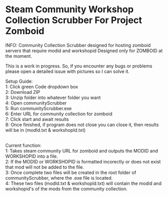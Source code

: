 # Steam Community Workshop Collection Scrubber For Project Zomboid

INFO: Community Collection Scrubber designed for hosting zomboid servers that require modid and workshopid
Designed only for ZOMBOID at the moment.

This is a work in progress. So, if you encounter any bugs or problems please open a detailed issue with pictures so I can solve it.

Setup Guide: <br>
1: Click green Code dropdown box <br>
2: Download ZIP <br>
3: Unzip folder into whatever folder you want <br>
4: Open communityScrubber <br>
5: Run communityScrubber.exe <br>
6: Enter URL for community collection for zomboid <br>
7: Click start and await results <br>
8: Once finished, if program does not close you can close it, then results will be in (modId.txt & workshopId.txt)<br><br>

Current function:<br>
1: Takes steam community URL for zomboid and outputs the MODID and WORKSHOPID into a file.<br>
2: If the MODID or WORKSHOPID is formatted incorectly or does not exist that mod will not be added to the file.<br>
3: Once complete two files will be created in the root folder of communityScrubber, where the .exe file is located.<br>
4: These two files (modId.txt & workshopId.txt) will contain the modid and workshopid's of the mods from the community collection.<br>
